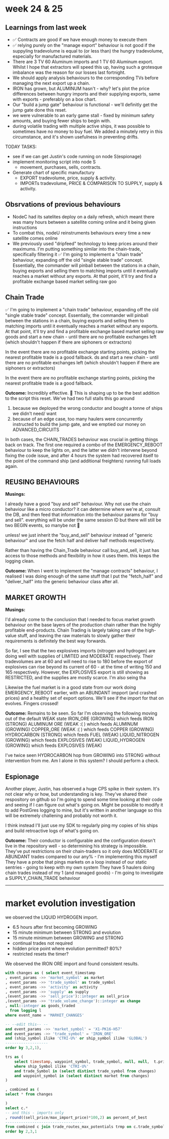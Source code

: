 
# week 24 & 25

## Learnings from last week
* ✅ Contracts are good if we have enough money to execute them
* ✅ relying purely on the "manage export" behaviour is not good if the suppyling tradevolume is equal to (or less than) the hungry tradevolume, especially for manufactured materials. 
 * There are 3 TV 60 Aluminum imports and 1 TV 60 Aluminum export. Whilst I hope that extractors will speed this up, having such a grotesque imbalance was the reason for our losses last fortnight.
 * We should apply analysis behaviours to the corresponding TVs before managing the next export up a chain.
 * IRON has grown, but ALUMINUM hasn't - why? let's plot the price differences between  hungry imports and their supplying exports, same with exports - preferably on a box chart.
*  Our "build a jump gate" behaviour is functional - we'll definitly get the jump gate done this reset.
* we were vulnerable to an early game stall - fixed by minimum safety amounts, and buying fewer ships to begin with.
* during volatile trading with multiple active ships, it was possible to sometimes have no money to buy fuel. We added a minutely retry in this circumstance, and it's shown usefulness in preventing drifts.

TODAY TASKS:
* see if we can get Justin's code running on node S(espionage)
* implement monitoring script into node S
  * movement, purchases, sells, contracts.
* Generate chart of specific manufactury
  * EXPORT tradevolume, price, supply & activity.
  * IMPORTs tradevolume, PRICE & COMPARISON TO SUPPLY, supply & activity.


## Obsrvations of previous behaviours

* NodeC had its satelites deploy on a daily refresh, which meant there was many hours between a satellite coming online and it being given instructions
 * To combat this, nodeU reinstruments behaviours every time a new satellite comes online 
* We previously used "dripfeed" technology to keep prices around their maximums. I'm putting something similar into the chain-trade, specifically filtering it 
✅ I'm going to implement a "chain trade" behaviour, expanding off the old "single stable trade" concept. Essentially, the commander will pinball between the stations in a chain, buying exports and selling them to matching imports until it eventually reaches a market without any exports. At that point, it'll try and find a profitable exchange based market selling raw goo

## Chain Trade
✅ I'm going to implement a "chain trade" behaviour, expanding off the old "single stable trade" concept. Essentially, the commander will pinball between the stations in a chain, buying exports and selling them to matching imports until it eventually reaches a market without any exports. At that point, it'll try and find a profitable exchange based market selling raw goods and start a new chain - until there are no profitable exchanges left (which shouldn't happen if there are siphoners or extractors)

In the event there are no profitable exchange starting points, picking the nearest profitable  trade is a good fallback. 
ds and start a new chain - until there are no profitable exchanges left (which shouldn't happen if there are siphoners or extractors)

In the event there are no profitable exchange starting points, picking the nearest profitable  trade is a good fallback. 

**Outcome:** Incredibly effective. 🥇
This is shaping up to be the best addition to the script this reset. We've had two full stalls this go around
1. because we deployed the wrong conductor and bought a tonne of ships we didn't need/ want
2. because of an edge case, too many haulers were concurrently instructed to build the jump gate, and we emptied our money on ADVANCED_CIRCUITS

In both cases, the CHAIN_TRADES behaviour was crucial in getting things back on track. The first one required a combo of the EMERGENCY_REBOOT behaviour to keep the lights on, and the latter we didn't intervene beyond fixing the code issue, and after 4 hours the system had recovered itself to the point of the command ship (and additional freighters) running full loads again.


## REUSING BEHAVIOURS
**Musings:**

I already have a good "buy and sell" behaviour. Why not use the chain behaviour like a micro conductor? it can determine where we're at, consult the DB, and then feed that information into the behaviour params for "buy and sell". everything will be under the same session ID but there will still be two BEGIN events, so manybe not :thinking:

unless!
we just inherit the "buy_and_sell" behaviour instead of "generic behaviour" and use the fetch half and deliver half methods respectively. 

Rather than having the Chain_Trade behaviour call buy_and_sell, it just has access to those methods and flexibility in how it uses them.
this keeps the logging clean.

**Outcome:**
When I went to implement the "manage contracts" behaviour, I realised I was doing enough of the same stuff that I put the "fetch_half" and "deliver_half" into the generic behaviour class after all.

## MARKET GROWTH
**Musings:**

I'd already come to the conclusion that I needed to focus market growth behaviour on the base layers of the production chain rather than the highly profitable end-products. Chain Trading is largely taking care of the high-value stuff, and leaving the raw materials to slowly gather their requirements is definitely the best way forwards.

So far, I see that the two explosives imports (nitrogen and hydrogen) are doing well with supplies of LIMITED and MODERATE respectively. Their tradevolumes are at 60 and will need to rise to 180 before the export of explosives can rise beyond its current of 60 - at the time of writing 150 and 165 respectively.
However, the EXPLOSIVES export is still showing as RESTRICTED, and the supplies are mostly scarce. I'm also seing tha

Likewise the fuel market is in a good state from our work doing EMERGENCY_REBOOT earlier, with an ABUNDANT impport (and crashed prices) and a healthy set of export options. 
We'll see if the import for that on evolves. Fingers crossed!

**Outcome:**
Remains to be seen.
So far I'm observing the following moving out of the default WEAK state
IRON_ORE (GROWING) which feeds IRON (STRONG)
ALUMINUM ORE (WEAK :( ) which feeds ALUMINUM (GROWING)
COPPER_ORE (WEAK :( ) which feeds COPPER (GROWING)
HYDROCARBON (STRONG) which feeds FUEL (WEAK)
LIQUID_NITROGEN (GROWING) which feeds EXPLOSIVES (WEAK)
LIQUID_HYDROGEN (GROWING) which feeds EXPLOSIVES (WEAK)

I've twice seen HYDROCARBON hop from GROWING into STRONG without intervention from me.
Am I alone in this system? I should perform a check.



## Espionage ##

Another player, Justin, has observed a huge CPS spike in their system. It's not clear why or how, but understanding is key.
They've shared their respository on github so I'm going to spend some time looking at their code and seeing if I can figure out what's going on.
Might be possible to modify it to add PostGres logging to mine, but it's written in another language so this will be extremely challening and probably not worth it.

I think instead I'll just use my SDK to regularly ping my copies of his ships and build retroactive logs of what's going on.

**Outcome:**
Their conductor is configurable and the configuration doesn't live in the repository well - so determining his strategy is impossible.
They've put restrictions on their chain-traders so it only does MODERATE or ABUNDANT trades compared to our any% - I'm implementing this myself  
They have a probe that pings markets on a loop instead of our static sentries - going to keep with my own system
They have 5 haulers doing chain trades instead of my 1 (and managed goods) - I'm going to investigate a SUPPLY_CHAIN_TRADE behaviour



--- 

# market evolution investigation

we observed the LIQUID HYDROGEN import.

* 6.5 hours after first becoming GROWING
* 15 minute minimum between STRONG and evolution
* 15 minute minimum between GROWING and STRONG
* continual trades not required
* hidden price point where evolution permitted? 80%? 
* restricted resets the timer?

We observed the IRON ORE import and found consistent results.



```sql
with changes as ( select event_timestamp
, event_params ->> 'market_symbol' as market
, event_params ->> 'trade_symbol' as trade_symbol
, event_params ->> 'activity' as activity
, event_params ->> 'supply' as supply
,(event_params ->> 'sell_price')::integer as sell_price
,(event_params ->> 'trade_volume_change')::integer as change 
, null::integer as goods_traded
  from logging l 
where event_name = 'MARKET_CHANGES'

-- --edit this-- --
and event_params ->> 'market_symbol' = 'X1-PK16-H57'
and event_params ->> 'trade_symbol' = 'IRON_ORE'
and (ship_symbol ilike 'CTRI-U%' or ship_symbol ilike 'GLOBAL')
-------------------
order by 3,2,1),

trs as (
	select timestamp, waypoint_symbol, trade_symbol, null, null,  t.price_per_unit, null::integer , t.units  from transactions t
	where ship_Symbol ilike 'CTRI-U%'
	and trade_Symbol in (select distinct trade_symbol from changes)
	and waypoint_symbol in (select distinct market from changes)
)

, combined as (
select * from changes

)
select c.*
-- and this - imports only
, round((sell_price/max_import_price)*100,2) as percent_of_best 
-----------------------------------
from combined c join trade_routes_max_potentials trmp on c.trade_symbol = trmp.trade_symbol
order by 2,3,1
```